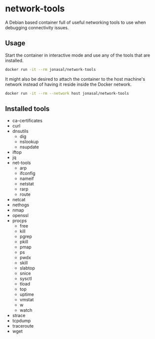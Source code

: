 # network-tools
A Debian based container full of useful networking tools to use when debugging
connectivity issues.

## Usage
Start the container in interactive mode and use any of the tools that
are installed.
```bash
docker run -it --rm jonasal/network-tools
```

It might also be desired to attach the container to the host machine's network
instead of having it reside inside the Docker network.
```bash
docker run -it --rm --network host jonasal/network-tools
```

## Installed tools
- ca-certificates
- curl
- dnsutils
    - dig
    - nslookup
    - nsupdate
- iftop
- jq
- net-tools
    - arp
    - ifconfig
    - nameif
    - netstat
    - rarp
    - route
- netcat
- nethogs
- nmap
- openssl
- procps
    - free
    - kill
    - pgrep
    - pkill
    - pmap
    - ps
    - pwdx
    - skill
    - slabtop
    - snice
    - sysctl
    - tload
    - top
    - uptime
    - vmstat
    - w
    - watch
- strace
- tcpdump
- traceroute
- wget

